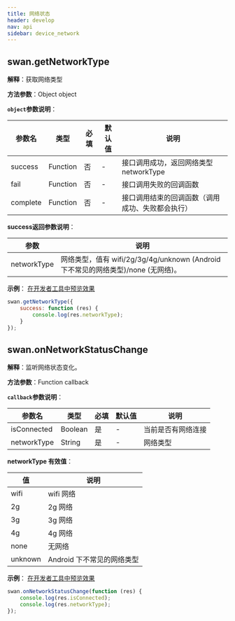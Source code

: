 ```yaml
---
title: 网络状态
header: develop
nav: api
sidebar: device_network
---
```


## swan.getNetworkType

**解释**：获取网络类型

**方法参数**：Object object

**`object`参数说明**：

|参数名 |类型  |必填 | 默认值 |说明|
|---- | ---- | ---- | ----|----|
|success |Function  |  否  |-| 接口调用成功，返回网络类型 networkType|
|fail | Function  |  否  |-| 接口调用失败的回调函数|
|complete  |  Function  |  否 | -| 接口调用结束的回调函数（调用成功、失败都会执行）|

**success返回参数说明**：

|参数  |说明 |
|---- | ---- |
|networkType |网络类型，值有 wifi/2g/3g/4g/unknown (Android 下不常见的网络类型)/none (无网络)。|

**示例**：
<a href="swanide://fragment/2abeffe47247755d92a8f045e661de541540397300" title="在开发者工具中预览效果" target="_blank">在开发者工具中预览效果 </a>
```js
swan.getNetworkType({
    success: function (res) {
        console.log(res.networkType);
    }
});
```
<!-- #### 错误码

<!-- **Andriod**

|错误码|说明|
|--|--|
|202|解析失败，请检查参数是否正确。| -->

## swan.onNetworkStatusChange

**解释**：监听网络状态变化。

**方法参数**：Function callback

**`callback`参数说明**：

|参数名 |类型  |必填 | 默认值 |说明|
|---- | ---- | ---- | ----|----|
|isConnected |Boolean |是|-|当前是否有网络连接|
|networkType| String |是|-| 网络类型|

**networkType 有效值**：

|值   |说明|
|---- | ---- |
|wifi   | wifi 网络|
|2g  |2g 网络|
|3g | 3g 网络|
|4g | 4g 网络|
|none  |  无网络|
|unknown |Android 下不常见的网络类型|

**示例**：
<a href="swanide://fragment/ff24bd28faca464062508047044cd1ca1540397640" title="在开发者工具中预览效果" target="_blank">在开发者工具中预览效果</a>
```js
swan.onNetworkStatusChange(function (res) {
    console.log(res.isConnected);
    console.log(res.networkType);
});
```
<!-- #### 错误码

<!-- **Andriod**

|错误码|说明|
|--|--|
|202|解析失败，请检查参数是否正确。|
|1001|执行失败| -->

<!-- **iOS**

|错误码|说明|
|--|--|
|202|解析失败，请检查参数是否正确。|  -->